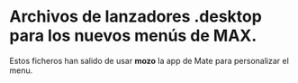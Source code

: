 # Archivos de lanzadores .desktop para los nuevos menús de MAX.

Estos ficheros han salido de usar **mozo** la app de Mate para personalizar el menu.
